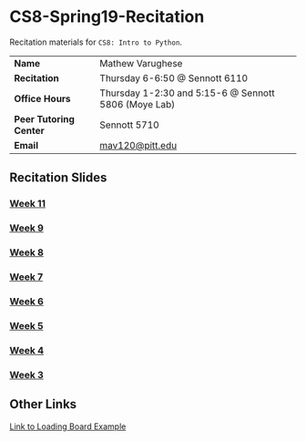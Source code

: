 # CS8-Spring19-Recitation
Recitation materials for `CS8: Intro to Python`.

|||
|--------|---------------|
|**Name**|Mathew Varughese|
|**Recitation**|Thursday 6-6:50 @ Sennott 6110|
|**Office Hours**| Thursday 1-2:30 and 5:15-6 @ Sennott 5806 (Moye Lab)|
|**Peer Tutoring Center**| Sennott 5710 |
|**Email**|mav120@pitt.edu|


## Recitation Slides

### [Week 11](https://docs.google.com/presentation/d/1SIksGrmJpYL-gAXCcL9OHgF74FzKuWOGascgGcShX7k/edit#slide=id.g54fb92ba56_0_0)

### [Week 9](https://docs.google.com/presentation/d/1RUzhnAQGghin0Jl-OgO6dSEiHVEIKrx8zOi6pHqrxwA/edit#slide=id.p)

### [Week 8](https://docs.google.com/presentation/d/1sCd2-0f-gdLe5ucazqvkgy7sxryBcPTvxJQJ01f8Tjo/edit#slide=id.g5002f96ed4_0_0)

### [Week 7](https://docs.google.com/presentation/d/1uOkUa-5TsiRMgx1H24CWzo9fSZ1KSpNflMFAXkmTuJQ/edit#slide=id.p2)

### [Week 6](https://docs.google.com/presentation/d/10ATtI4c-AuH96LlTjl_RaZ3FUAVUR8sBTPD_y6DmNWw/edit#slide=id.p1)

### [Week 5](https://docs.google.com/presentation/d/1Od6zUfCx-XIXjtq68Y0eyTnD5LgRrRRgZQ78nM01Ipo/edit#slide=id.p1)

### [Week 4](https://docs.google.com/presentation/d/11WgN_3cNG8Yz4LxBRBAx_hxTccBdRbAtUHk7Ik5zAGs/edit?usp=drive_web&ouid=107519874955990506673)

### [Week 3](https://docs.google.com/presentation/d/1Y-rNSjdYZI7lzmz2JnLUW6S48A78FdzMa_5bwhQn9RE/edit#slide=id.g4b0a4211c5_0_171)


## Other Links
[Link to Loading Board Example](https://pastebin.com/qWDEpn4z)
